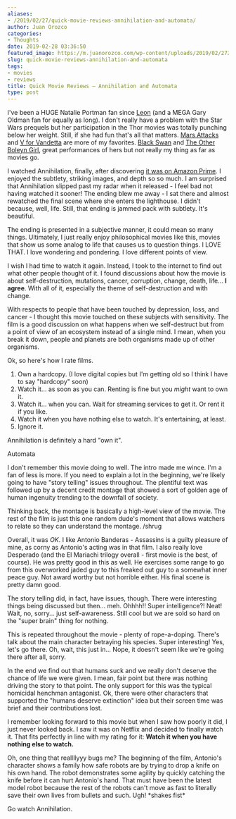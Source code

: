 ```yaml
---
aliases:
- /2019/02/27/quick-movie-reviews-annihilation-and-automata/
author: Juan Orozco
categories:
- Thoughts
date: 2019-02-28 03:36:50
featured_image: https://m.juanorozco.com/wp-content/uploads/2019/02/27222237/annihilation.jpeg
slug: quick-movie-reviews-annihilation-and-automata
tags:
- movies
- reviews
title: Quick Movie Reviews – Annihilation and Automata
type: post
---
```


I've been a HUGE Natalie Portman fan since [Leon][1] (and a MEGA Gary Oldman fan for equally as long). I don't really have a problem with the Star Wars prequels but her participation in the Thor movies was totally punching below her weight. Still, if she had fun that's all that matters. [Mars Attacks][2] and [V for Vandetta][3] are more of my favorites. [Black Swan][4] and [The Other Boleyn Girl][5], great performances of hers but not really my thing as far as movies go.

I watched Annihilation, finally, after discovering [it was on Amazon Prime][6]. I enjoyed the subtlety, striking images, and depth so so much. I am surprised that Annihilation slipped past my radar when it released - I feel bad not having watched it sooner! The ending blew me away - I sat there and almost rewatched the final scene where she enters the lighthouse. I didn't because, well, life. Still, that ending is jammed pack with subtlety. It's beautiful.

The ending is presented in a subjective manner, it could mean so many things. Ultimately, I just really enjoy philosophical movies like this, movies that show us some analog to life that causes us to question things. I LOVE THAT. I love wondering and pondering. I love different points of view.

I wish I had time to watch it again. Instead, I took to the internet to find out what other people thought of it. I found discussions about how the movie is about self-destruction, mutations, cancer, corruption, change, death, life... **I agree**. With all of it, especially the theme of self-destruction and with change.

With respects to people that have been touched by depression, loss, and cancer - I thought this movie touched on these subjects with sensitivity. The film is a good discussion on what happens when we self-destruct but from a point of view of an ecosystem instead of a single mind. I mean, when you break it down, people and planets are both organisms made up of other organisms.

Ok, so here's how I rate films.

1. Own a hardcopy. (I love digital copies but I'm getting old so I think I have to say "hardcopy" soon)
2. Watch it... as soon as you can. Renting is fine but you _might_ want to own it.
3. Watch it... when you can. Wait for streaming services to get it. Or rent it if you like.
4. Watch it when you have nothing else to watch. It's entertaining, at least.
5. Ignore it.

Annihilation is definitely a hard "own it".

<div class="wp-block-cover has-background-dim" style="background-image:url(https://m.juanorozco.com/wp-content/uploads/2019/02/27222240/automata.jpeg)">
  <p class="wp-block-cover-text">
    Automata
  </p>
</div>

I don't remember this movie doing to well. The intro made me wince. I'm a fan of less is more. If you need to explain a lot in the beginning, we're likely going to have "story telling" issues throughout. The plentiful text was followed up by a decent credit montage that showed a sort of golden age of human ingenuity trending to the downfall of society.

Thinking back, the montage is basically a high-level view of the movie. The rest of the film is just this one random dude's moment that allows watchers to relate so they can understand the montage. /shrug

Overall, it was _OK_. I like Antonio Banderas - Assassins is a guilty pleasure of mine, as corny as Antonio's acting was in that film. I also really love Desperado (and the El Mariachi trilogy overall - first movie is the best, of course). He was pretty good in this as well. He exercises some range to go from this overworked jaded guy to this freaked out guy to a somewhat inner peace guy. Not award worthy but not horrible either. His final scene is pretty damn good.

The story telling did, in fact, have issues, though. There were interesting things being discussed but then... meh. Ohhhh!! Super intelligence?! Neat! Wait, no, sorry... just self-awareness. Still cool but we are sold so hard on the "super brain" thing for nothing.

This is repeated throughout the movie - plenty of rope-a-doping. There's talk about the main character betraying his species. Super interesting! Yes, let's go there. Oh, wait, this just in... Nope, it doesn't seem like we're going there after all, sorry.

In the end we find out that humans suck and we really don't deserve the chance of life we were given. I mean, fair point but there was nothing driving the story to that point. The only support for this was the typical homicidal henchman antagonist. Ok, there were other characters that supported the "humans deserve extinction" idea but their screen time was brief and their contributions lost.

I remember looking forward to this movie but when I saw how poorly it did, I just never looked back. I saw it was on Netflix and decided to finally watch it. That fits perfectly in line with my rating for it: **Watch it when you have nothing else to watch.**

Oh, one thing that reallllyyy bugs me? The beginning of the film, Antonio's character shows a family how safe robots are by trying to drop a knife on his own hand. The robot demonstrates some agility by quickly catching the knife before it can hurt Antonio's hand. That must have been the latest model robot because the rest of the robots can't move as fast to literally save their own lives from bullets and such. Ugh! \*shakes fist\*

Go watch Annihilation.

[1]: https://www.imdb.com/title/tt0110413/
[2]: https://en.wikipedia.org/wiki/Mars_Attacks!
[3]: https://en.wikipedia.org/wiki/V_for_Vendetta_(film)
[4]: https://en.wikipedia.org/wiki/Black_Swan_(film)
[5]: https://en.wikipedia.org/wiki/The_Other_Boleyn_Girl_(2008_film)
[6]: https://www.amazon.com/Annihilation-Natalie-Portman/dp/B079Z18D2Z/